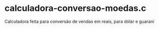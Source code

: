 # calculadora-conversao-moedas.c
Calculadora feita para conversão de vendas em reais, para dólar e guarani